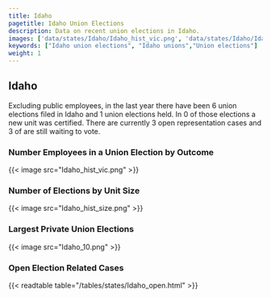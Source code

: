 ```yaml
---
title: Idaho
pagetitle: Idaho Union Elections
description: Data on recent union elections in Idaho.
images: ['data/states/Idaho/Idaho_hist_vic.png', 'data/states/Idaho/Idaho_hist_size.png', 'data/states/Idaho/Idaho_10.png']
keywords: ["Idaho union elections", "Idaho unions","Union elections"]
weight: 1
---
```

##  Idaho

Excluding public employees, in the last year there have been 6 union elections filed in Idaho and 1 union elections held. In 0 of those elections a new unit was certified. There are currently 3 open representation cases and 3 of are still waiting to vote.

### Number Employees in a Union Election by Outcome
{{< image src="Idaho_hist_vic.png" >}}

### Number of Elections by Unit Size
{{< image src="Idaho_hist_size.png" >}}

### Largest Private Union Elections
{{< image src="Idaho_10.png" >}}

### Open Election Related Cases
{{< readtable table="/tables/states/Idaho_open.html" >}}

